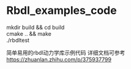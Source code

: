 # Rbdl_examples_code  
mkdir build && cd build  
cmake .. && make  
./rbdltest  

简单易用的rbdl动力学库示例代码
详细文档可参考
https://zhuanlan.zhihu.com/p/375937799
